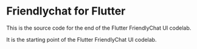 # Friendlychat for Flutter

This is the source code for the end of the Flutter FriendlyChat UI codelab.

It is the starting point of the Flutter FriendlyChat UI codelab.
